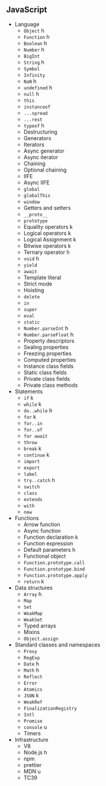 ## JavaScript

- Language
  - `Object` h
  - `Function` h
  - `Boolean` h
  - `Number` h
  - `BigInt`
  - `String` h
  - `Symbol`
  - `Infinity`
  - `NaN` h
  - `undefined` h
  - `null` h
  - `this`
  - `instanceof`
  - `...spread`
  - `...rest`
  - `typeof` h
  - Destructuring
  - Generators
  - Iterators
  - Async generator
  - Async iterator
  - Chaining
  - Optional chaining
  - IIFE
  - Async IIFE
  - `global`
  - `globalThis`
  - `window`
  - Getters and setters
  - `__proto__`
  - `prototype`
  - Equality operators k
  - Logical operators k
  - Logical Assignment k
  - Bitwise operators k
  - Ternary operator h
  - `void` h
  - `yield`
  - `await`
  - Template literal
  - Strict mode
  - Hoisting
  - `delete`
  - `in`
  - `super`
  - `eval`
  - `static`
  - `Number.parseInt` h
  - `Number.parseFloat` h
  - Property descriptors
  - Sealing properties
  - Freezing properties
  - Computed properties
  - Instance class fields
  - Static class fields
  - Private class fields
  - Private class methods
- Statements
  - `if` k
  - `while` k
  - `do..while` h
  - `for` k
  - `for..in`
  - `for..of`
  - `for await`
  - `throw`
  - `break` k
  - `continue` k
  - `import`
  - `export`
  - `label`
  - `try..catch` h
  - `switch`
  - `class`
  - `extends`
  - `with`
  - `new`
- Functions
  - Arrow function
  - Async function
  - Function declaration k
  - Function expression
  - Default parameters h
  - Functional object
  - `Function.prototype.call`
  - `Function.prototype.bind`
  - `Function.prototype.apply`
  - `return` k
- Data structures
  - `Array` h
  - `Map`
  - `Set`
  - `WeakMap`
  - `WeakSet`
  - Typed arrays
  - Mixins
  - `Object.assign`
- Standard classes and namespaces
  - `Proxy`
  - `RegExp`
  - `Date` h
  - `Math` h
  - `Reflect`
  - `Error`
  - `Atomics`
  - `JSON` k
  - `WeakRef`
  - `FinalizationRegistry`
  - `Intl`
  - `Promise`
  - `console` u
  - Timers
- Infrastructure
  - V8
  - Node.js h
  - npm
  - prettier
  - MDN u
  - TC39
